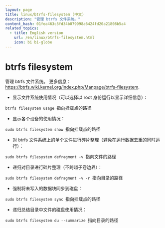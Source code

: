 ```yaml
---
layout: page
title: linux/btrfs-filesystem (中文)
description: "管理 btrfs 文件系统。"
content_hash: 01fea463c5fd34b079998a6424fd20a21808b5a4
related_topics:
  - title: English version
    url: /en/linux/btrfs-filesystem.html
    icon: bi bi-globe
---
```

# btrfs filesystem

管理 btrfs 文件系统。
更多信息：<https://btrfs.wiki.kernel.org/index.php/Manpage/btrfs-filesystem>.

- 显示文件系统使用情况（可以选择以 root 身份运行以显示详细信息）：

`btrfs filesystem usage `<span class="tldr-var badge badge-pill bg-dark-lm bg-white-dm text-white-lm text-dark-dm font-weight-bold">指向挂载点的路径</span>

- 显示各个设备的使用情况：

`sudo btrfs filesystem show `<span class="tldr-var badge badge-pill bg-dark-lm bg-white-dm text-white-lm text-dark-dm font-weight-bold">指向挂载点的路径</span>

- 对 btrfs 文件系统上的单个文件进行碎片整理（避免在运行数据去重的同时运行）：

`sudo btrfs filesystem defragment -v `<span class="tldr-var badge badge-pill bg-dark-lm bg-white-dm text-white-lm text-dark-dm font-weight-bold">指向文件的路径</span>

- 递归对目录进行碎片整理（不跨越子卷边界）：

`sudo btrfs filesystem defragment -v -r `<span class="tldr-var badge badge-pill bg-dark-lm bg-white-dm text-white-lm text-dark-dm font-weight-bold">指向目录的路径</span>

- 强制将未写入的数据块同步到磁盘：

`sudo btrfs filesystem sync `<span class="tldr-var badge badge-pill bg-dark-lm bg-white-dm text-white-lm text-dark-dm font-weight-bold">指向挂载点的路径</span>

- 递归总结目录中文件的磁盘使用情况：

`sudo btrfs filesystem du --summarize `<span class="tldr-var badge badge-pill bg-dark-lm bg-white-dm text-white-lm text-dark-dm font-weight-bold">指向目录的路径</span>
